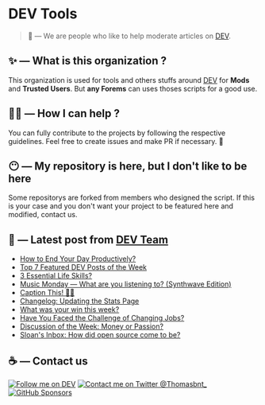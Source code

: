 # DEV Tools

> 🔧 — We are people who like to help moderate articles on [DEV](https://dev.to).

## ✨ — What is this organization ?

This organization is used for tools and others stuffs around [DEV](https://dev.to) for **Mods** and **Trusted Users**. But __any Forems__ can uses thoses scripts for a good use.


## 💪🏼 — How I can help ?

You can fully contribute to the projects by following the respective guidelines. Feel free to create issues and make PR if necessary. 🎉

## 😶 — My repository is here, but I don't like to be here

Some repositorys are forked from members who designed the script. If this is your case and you don't want your project to be featured here and modified, contact us.

## 📝 — Latest post from [DEV Team](https://dev.to/devteam)

<!-- BLOG-POST-LIST:START -->
- [How to End Your Day Productively?](https://dev.to/devteam/how-to-end-your-day-productively-4jpi)
- [Top 7 Featured DEV Posts of the Week](https://dev.to/devteam/top-7-featured-dev-posts-of-the-week-dgp)
- [3 Essential Life Skills?](https://dev.to/devteam/3-essential-life-skills-2fld)
- [Music Monday — What are you listening to? &lpar;Synthwave Edition&rpar;](https://dev.to/devteam/music-monday-what-are-you-listening-to-synthwave-edition-3d3p)
- [Caption This! 🤔💭](https://dev.to/devteam/caption-this-2nh7)
- [Changelog: Updating the Stats Page](https://dev.to/devteam/changelog-updating-the-stats-page-dp0)
- [What was your win this week?](https://dev.to/devteam/what-was-your-win-this-week-1496)
- [Have You Faced the Challenge of Changing Jobs?](https://dev.to/devteam/have-you-faced-the-challenge-of-changing-jobs-2hci)
- [Discussion of the Week: Money or Passion?](https://dev.to/devteam/discussion-of-the-week-money-or-passion-439m)
- [Sloan&#39;s Inbox: How did open source come to be?](https://dev.to/devteam/sloans-inbox-how-did-open-source-come-to-be-453)
<!-- BLOG-POST-LIST:END -->


## ☕ — Contact us

[![Follow me on DEV](https://img.shields.io/badge/dev.to-%2308090A.svg?&style=for-the-badge&logo=dev.to&logoColor=white&alt=devto)](https://dev.to/thomasbnt)
[![Contact me on Twitter @Thomasbnt_](https://img.shields.io/badge/Contact%20me%20on%20Twitter-%231DA1F2.svg?&style=for-the-badge&logo=twitter&logoColor=white&alt=twitter)](https://twitter.com/messages/1142357270-1142357270?text=Hello,%20I%20contact%20you%20from%20devtotools%20&recipient_id=1142357270) [![GitHub Sponsors](https://img.shields.io/badge/Sponsor%20me-%23EA54AE.svg?&style=for-the-badge&logo=github-sponsors&logoColor=white)](https://github.com/sponsors/thomasbnt)


